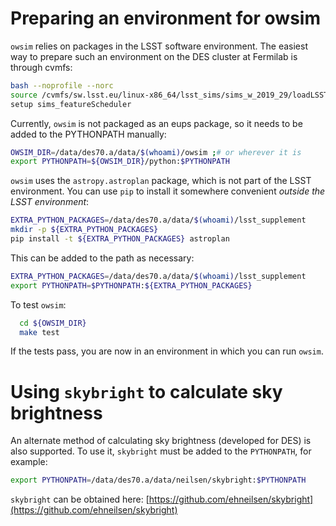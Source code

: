 # Preparing an environment for owsim

``owsim`` relies on packages in the LSST software environment. The
easiest way to prepare such an environment on the DES cluster at
Fermilab is through cvmfs:

```bash
bash --noprofile --norc
source /cvmfs/sw.lsst.eu/linux-x86_64/lsst_sims/sims_w_2019_29/loadLSST.bash
setup sims_featureScheduler
```

Currently, ``owsim`` is not packaged as an eups package, so it needs
to be added to the PYTHONPATH manually:

```bash
OWSIM_DIR=/data/des70.a/data/$(whoami)/owsim ;# or wherever it is
export PYTHONPATH=${OWSIM_DIR}/python:$PYTHONPATH
```

``owsim`` uses the ``astropy.astroplan`` package, which is not part of
the LSST environment. You can use ``pip`` to install it somewhere
convenient *outside the LSST environment*:

```bash
EXTRA_PYTHON_PACKAGES=/data/des70.a/data/$(whoami)/lsst_supplement
mkdir -p ${EXTRA_PYTHON_PACKAGES}
pip install -t ${EXTRA_PYTHON_PACKAGES} astroplan

```

This can be added to the path as necessary:
```bash
EXTRA_PYTHON_PACKAGES=/data/des70.a/data/$(whoami)/lsst_supplement
export PYTHONPATH=$PYTHONPATH:${EXTRA_PYTHON_PACKAGES}
```

To test ``owsim``:

```bash
  cd ${OWSIM_DIR}
  make test
```

If the tests pass, you are now in an environment in which you can run
``owsim``.

# Using `skybright` to calculate sky brightness

An alternate method of calculating sky brightness (developed for DES)
is also supported. To use it, ``skybright`` must be added to the
``PYTHONPATH``, for example:

```bash
export PYTHONPATH=/data/des70.a/data/neilsen/skybright:$PYTHONPATH
```

`skybright` can be obtained here: [https://github.com/ehneilsen/skybright](https://github.com/ehneilsen/skybright)

